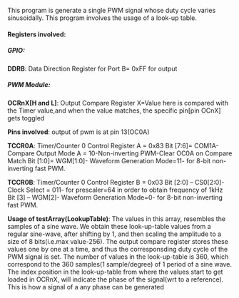 This program is generate a single PWM signal whose duty cycle varies sinusoidally. This program involves the usage of a look-up table.

#### Registers involved:

##### GPIO:
**DDRB**: Data Direction Register for Port B= 0xFF for output

##### PWM Module:
**OCRnX[H and L]**: Output Compare Register X=Value here is compared with the Timer value,and when the value matches, the specific pin[pin OCnX] gets toggled

**Pins involved**:
output of pwm is at pin 13(OC0A)

**TCCR0A**: Timer/Counter 0 Control Register A = 0x83
Bit [7:6]= COM1A-Compare Output Mode A = 10-Non-inverting PWM-Clear OC0A on Compare Match
Bit [1:0]= WGM[1:0]- Waveform Generation Mode=11- for 8-bit non-inverting fast PWM.

**TCCR0B**: Timer/Counter 0 Control Register B = 0x03
Bit [2:0] – CS0[2:0]-Clock Select = 011- for prescaler=64 in order to obtain frequency of 1kHz
Bit [3] – WGM[2]- Waveform Generation Mode=0- for 8-bit non-inverting fast PWM.

**Usage of testArray(LookupTable)**:
The values in this array, resembles the samples of a sine wave. We obtain these look-up-table values from a regular sine-wave, after shifting by 1, and then scaling the amplitude to a size of 8 bits(i.e.max value-256). The output compare register stores these values one by one at a time, and thus the corresponsding duty cycle of the PWM signal is set. The number of values in the look-up-table is 360, which correspond to the 360 samples(1 sample/degree) of 1 period of a sine wave. The index position in the look-up-table from where the values start to get loaded in OCRnX, will indicate the phase of the signal(wrt to a reference). This is how a signal of a any phase can be generated  
